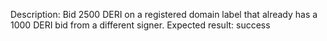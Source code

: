 Description: Bid 2500 DERI on a registered domain label that already has a 1000 DERI bid from a different signer.
Expected result: success
